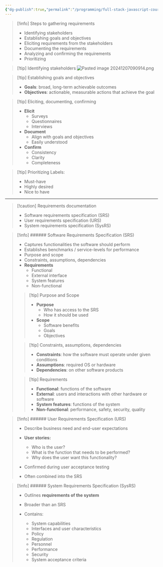 ```yaml
---
{"dg-publish":true,"permalink":"/programming/full-stack-javascript-course-by-ibm-coursera/001-introduction-to-software-engineering/module-1-sdlc-software-development-lifecycle/004-requirements/","tags":["programming","softwareengineering","softwaredevelopment","SDLC"],"created":"2024-12-07T09:07:32.091+08:00"}
---
```



> [!info] Steps to gathering requirements
>
> - Identifying stakeholders
> - Establishing goals and objectives
> - Eliciting requirements from the stakeholders
> - Documenting the requirements
> - Analyzing and confirming the requirements
> - Prioritizing

> [!tip] Identifying stakeholders
> ![Pasted image 20241207090914.png](/img/user/Misc/attachments/Pasted%20image%2020241207090914.png)

> [!tip] Establishing goals and objectives
>
> - **Goals**: broad, long-term achievable outcomes
> - **Objectives**: actionable, measurable actions that achieve the goal

> [!tip] Eliciting, documenting, confirming
>
> - **Elicit**
>   - Surveys
>   - Questionnaires
>   - Interviews
> - **Document**
>   - Align with goals and objectives
>   - Easily understood
> - **Confirm**
>   - Consistency
>   - Clarity
>   - Completeness

> [!tip] Prioritizing
> Labels:
>
> - Must-have
> - Highly desired
> - Nice to have

---

> [!caution] Requirements documentation
>
> - Software requirements specification (SRS)
> - User requirements specification (URS)
> - System requirements specification (SysRS)

> [!info] ###### Software Requirements Specification (SRS)
>
> - Captures functionalities the software should perform
> - Establishes benchmarks / service-levels for performance
> - Purpose and scope
> - Constraints, assumptions, dependencies
> - **Requirements**
>   - Functional
>   - External interface
>   - System features
>   - Non-functional
>
> > [!tip] Purpose and Scope
> >
> > - **Purpose**
> >   - Who has access to the SRS
> >   - How it should be used
> > - **Scope**
> >   - Software benefits
> >   - Goals
> >   - Objectives
>
> > [!tip] Constraints, assumptions, dependencies
> >
> > - **Constraints**: how the software must operate under given conditions
> > - **Assumptions**: required OS or hardware
> > - **Dependencies**: on other software products
>
> > [!tip] Requirements
> >
> > - **Functional**: functions of the software
> > - **External**: users and interactions with other hardware or software
> > - **System features**: functions of the system
> > - **Non-functional**: performance, safety, security, quality

> [!info] ###### User Requirements Specification (URS)
>
> - Describe business need and end-user expectations
>
> - **User stories:**
>
>   - Who is the user?
>   - What is the function that needs to be performed?
>   - Why does the user want this functionality?
>
> - Confirmed during user acceptance testing
> - Often combined into the SRS

> [!info] ###### System Requirements Specification (SysRS)
>
> - Outlines **requirements of the system**
> - Broader than an SRS
>
> - Contains:
>   - System capabilities
>   - Interfaces and user characteristics
>   - Policy
>   - Regulation
>   - Personnel
>   - Performance
>   - Security
>   - System acceptance criteria
